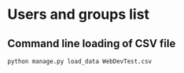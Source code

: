 # Users and groups list


## Command line loading of CSV file

```bash
python manage.py load_data WebDevTest.csv
```